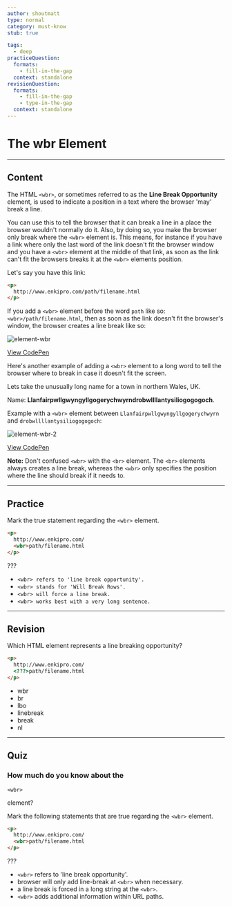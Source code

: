 ```yaml
---
author: shoutmatt
type: normal
category: must-know
stub: true

tags:
  - deep
practiceQuestion:
  formats:
    - fill-in-the-gap
  context: standalone
revisionQuestion:
  formats:
    - fill-in-the-gap
    - type-in-the-gap
  context: standalone
---
```


# The wbr Element


---

## Content

The HTML `<wbr>`, or sometimes referred to as the **Line Break Opportunity** element, is used to indicate a position in a text where the browser 'may' break a line.

You can use this to tell the browser that it can break a line in a place the browser wouldn't normally do it. Also, by doing so, you make the browser only break where the `<wbr>` element is. This means, for instance if you have a link where only the last word of the link doesn't fit the browser window and you have a `<wbr>` element at the middle of that link, as soon as the link can't fit the browsers breaks it at the `<wbr>` elements position.

Let's say you have this link:

```html
<p>
  http://www.enkipro.com/path/filename.html
</p>
```

If you add a `<wbr>` element before the word `path` like so: `<wbr>/path/filename.html`, then as soon as the link doesn't fit the browser's window, the browser creates a line break like so:

![element-wbr](https://img.enkipro.com/5e0abaf7481bbb0598849b05f1761414.png)

[View CodePen](https://codepen.io/enkidevs/pen/rrjxao)

Here's another example of adding a `<wbr>` element to a long word to tell the browser where to break in case it doesn't fit the screen.

Lets take the unusually long name for a town in northern Wales, UK.

Name: **Llanfairpwllgwyngyllgogerychwyrndrobwllllantysiliogogogoch**.

Example with a `<wbr>` element between `Llanfairpwllgwyngyllgogerychwyrn` and `drobwllllantysiliogogogoch`:

![element-wbr-2](https://img.enkipro.com/585172af209d801b72c3973db1899a1f.png)

[View CodePen](https://codepen.io/enkidevs/pen/wxgMKr)

**Note:** Don't confused `<wbr>` with the `<br>` element. The `<br>` elements always creates a line break, whereas the `<wbr>` only specifies the position where the line should break if it needs to.


---

## Practice

Mark the true statement regarding the `<wbr>` element.

```html
<p>
  http://www.enkipro.com/
  <wbr>path/filename.html
</p>
```

???

- `<wbr> refers to 'line break opportunity'.`
- `<wbr> stands for 'Will Break Rows'.`
- `<wbr> will force a line break.`
- `<wbr> works best with a very long sentence.`


---

## Revision

Which HTML element represents a line breaking opportunity?

```html
<p>
  http://www.enkipro.com/
  <???>path/filename.html
</p>
```

- wbr
- br
- lbo
- linebreak
- break
- nl


---

## Quiz

### How much do you know about the


`<wbr>`

 element?

Mark the following statements that are true regarding the `<wbr>` element.

```html
<p>
  http://www.enkipro.com/
  <wbr>path/filename.html
</p>
```

???

- `<wbr>` refers to 'line break opportunity'.
- browser will only add line-break at `<wbr>` when necessary.
- a line break is forced in a long string at the `<wbr>`.
- `<wbr>` adds additional information within URL paths.
